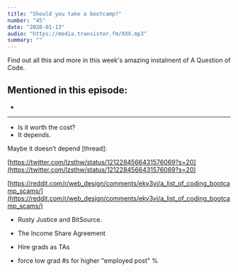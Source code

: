 ```yaml
---
title: "Should you take a bootcamp?"
number: "45"
date: "2020-01-13"
audio: "https://media.transistor.fm/XXX.mp3"
summary: ""
---
```


Find out all this and more in this week's amazing instalment of A Question of Code.

## Mentioned in this episode:

* []()

---

- Is it worth the cost?
- It depends.

Maybe it doesn’t depend [thread]:

[https://twitter.com/lzsthw/status/1212284566431576069?s=20](https://twitter.com/lzsthw/status/1212284566431576069?s=20)

[https://reddit.com/r/web_design/comments/ekv3vi/a_list_of_coding_bootcamp_scams/](https://reddit.com/r/web_design/comments/ekv3vi/a_list_of_coding_bootcamp_scams/)

- Rusty Justice and BitSource.

- The Income Share Agreement
- Hire grads as TAs
- force low grad #s for higher "employed post" %